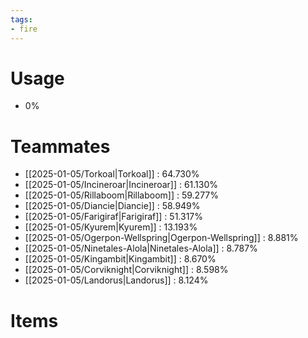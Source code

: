 ```yaml
---
tags:
- fire
---
```

# Usage
- 0%
# Teammates
- [[2025-01-05/Torkoal|Torkoal]] : 64.730%
- [[2025-01-05/Incineroar|Incineroar]] : 61.130%
- [[2025-01-05/Rillaboom|Rillaboom]] : 59.277%
- [[2025-01-05/Diancie|Diancie]] : 58.949%
- [[2025-01-05/Farigiraf|Farigiraf]] : 51.317%
- [[2025-01-05/Kyurem|Kyurem]] : 13.193%
- [[2025-01-05/Ogerpon-Wellspring|Ogerpon-Wellspring]] : 8.881%
- [[2025-01-05/Ninetales-Alola|Ninetales-Alola]] : 8.787%
- [[2025-01-05/Kingambit|Kingambit]] : 8.670%
- [[2025-01-05/Corviknight|Corviknight]] : 8.598%
- [[2025-01-05/Landorus|Landorus]] : 8.124%
# Items